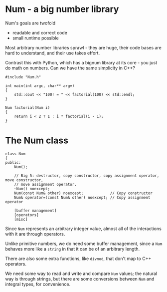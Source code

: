 Num - a big number library
==========================

Num's goals are twofold

- readable and correct code
- small runtime possible

Most arbitrary number libraries sprawl - they are huge, their code bases are hard
to understand, and their use takes effort.

Contrast this with Python, which has a bignum library at its core - you just do math
on numbers. Can we have the same simplicity in C++?

```
#include "Num.h"

int main(int argc, char** argv)
{
    std::cout << "100! = " << factorial(100) << std::endl;
}

Num factorial(Num i)
{
    return i < 2 ? 1 : i * factorial(i - 1);
}
```

The Num class
=============

```
class Num
{
public:
    Num();

    // Big 5: destructor, copy constructor, copy assignment operator, move constructor,
    // move assignment operator.
    ~Num() noexcept;
    Num(const Num& other) noexcept;            // Copy constructor
    Num& operator=(const Num& other) noexcept; // Copy assignment operator

    [buffer management]
    [operators]
    [misc]
```

Since `Num` represents an arbitrary integer value, almost all of the interactions with it are
through operators.

Unlike primitive numbers, we do need some buffer management, since a `Num` behaves more like
a `string` in that it can be of an arbitrary length.

There are also some extra functions, like `divmod`, that don't map to C++ operators.

We need some way to read and write and compare `Num` values; the natural way is through
strings, but there are some conversions between `Num` and integral types, for convenience.
